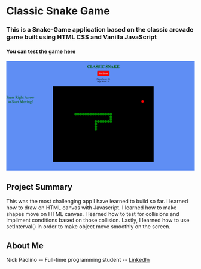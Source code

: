 # Classic Snake Game

### This is a Snake-Game application based on the classic arcvade game built using HTML CSS and Vanilla JavaScript
 
#### You can test the game [here](https://beethoven3579.github.io/Snake-Game/) 

![](SnakeScreenshot.png)

## Project Summary

This was the most challenging app I have learned to build so far. I learned how to draw on HTML canvas with Javascript. I learned how to make shapes move on HTML canvas. I learned how to test for collisions and impliment conditions based on those collision. Lastly, I learned how to use setInterval() in order to make object move smoothly on the screen. 

## About Me

Nick Paolino -- Full-time programming student -- [LinkedIn](https://www.linkedin.com/in/nick-paolino-00469291/)
